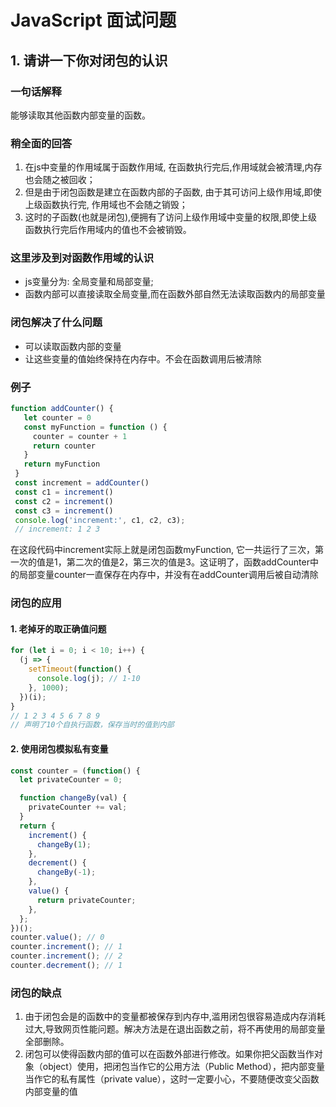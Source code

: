 # JavaScript 面试问题

## 1. 请讲一下你对闭包的认识

### 一句话解释

能够读取其他函数内部变量的函数。

### 稍全面的回答

1. 在js中变量的作用域属于函数作用域, 在函数执行完后,作用域就会被清理,内存也会随之被回收；
2. 但是由于闭包函数是建立在函数内部的子函数, 由于其可访问上级作用域,即使上级函数执行完, 作用域也不会随之销毁；
3. 这时的子函数(也就是闭包),便拥有了访问上级作用域中变量的权限,即使上级函数执行完后作用域内的值也不会被销毁。

### 这里涉及到对函数作用域的认识

+ js变量分为: 全局变量和局部变量;
+ 函数内部可以直接读取全局变量,而在函数外部自然无法读取函数内的局部变量

### 闭包解决了什么问题

+ 可以读取函数内部的变量
+ 让这些变量的值始终保持在内存中。不会在函数调用后被清除

### 例子

```js
function addCounter() {
   let counter = 0
   const myFunction = function () {
     counter = counter + 1
     return counter
   }
   return myFunction
 }
 const increment = addCounter()
 const c1 = increment()
 const c2 = increment()
 const c3 = increment()
 console.log('increment:', c1, c2, c3);
 // increment: 1 2 3
```

在这段代码中increment实际上就是闭包函数myFunction, 它一共运行了三次，第一次的值是1，第二次的值是2，第三次的值是3。这证明了，函数addCounter中的局部变量counter一直保存在内存中，并没有在addCounter调用后被自动清除

### 闭包的应用

#### 1. 老掉牙的取正确值问题

```js
for (let i = 0; i < 10; i++) {
  (j => {
    setTimeout(function() {
      console.log(j); // 1-10
    }, 1000);
  })(i);
}
// 1 2 3 4 5 6 7 8 9
// 声明了10个自执行函数，保存当时的值到内部
```

#### 2. 使用闭包模拟私有变量

```js
const counter = (function() {
  let privateCounter = 0;

  function changeBy(val) {
    privateCounter += val;
  }
  return {
    increment() {
      changeBy(1);
    },
    decrement() {
      changeBy(-1);
    },
    value() {
      return privateCounter;
    },
  };
})();
counter.value(); // 0
counter.increment(); // 1
counter.increment(); // 2
counter.decrement(); // 1
```

### 闭包的缺点

1. 由于闭包会是的函数中的变量都被保存到内存中,滥用闭包很容易造成内存消耗过大,导致网页性能问题。解决方法是在退出函数之前，将不再使用的局部变量全部删除。
2. 闭包可以使得函数内部的值可以在函数外部进行修改。如果你把父函数当作对象（object）使用，把闭包当作它的公用方法（Public Method），把内部变量当作它的私有属性（private value），这时一定要小心，不要随便改变父函数内部变量的值
